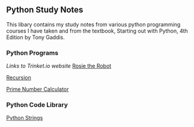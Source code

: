 ## Python Study Notes
This libary contains my study notes from various python programming courses I have taken and from the textbook, Starting out with Python, 4th Edition by Tony Gaddis.

### Python Programs
_Links to Trinket.io website_
<a href="https://trinket.io/python/4bf9efdc84?showInstructions=true" target="_blank">Rosie the Robot</a>

<a href="https://trinket.io/python/d01dbd07e2?showInstructions=true" target="_blank">Recursion</a>

<a href="https://trinket.io/python/d1f4735339?showInstructions=true" target="_blank">Prime Number Calculator</a>

### Python Code Library
<a href="python-strings">Python Strings</a>
